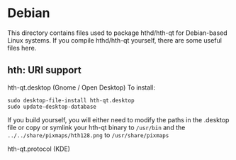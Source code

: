 
Debian
====================
This directory contains files used to package hthd/hth-qt
for Debian-based Linux systems. If you compile hthd/hth-qt yourself, there are some useful files here.

## hth: URI support ##


hth-qt.desktop  (Gnome / Open Desktop)
To install:

	sudo desktop-file-install hth-qt.desktop
	sudo update-desktop-database

If you build yourself, you will either need to modify the paths in
the .desktop file or copy or symlink your hth-qt binary to `/usr/bin`
and the `../../share/pixmaps/hth128.png` to `/usr/share/pixmaps`

hth-qt.protocol (KDE)

